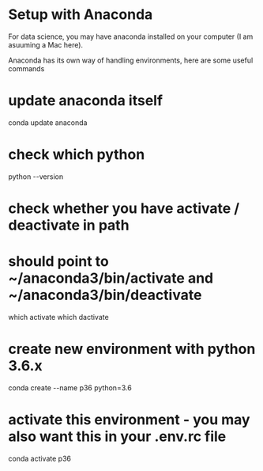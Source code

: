 # Setup with Anaconda

For data science, you may have anaconda installed on your computer (I am asuuming a Mac here).

Anaconda has its own way of handling environments, here are some useful commands

  # update anaconda itself
  conda update anaconda

  # check which python
  python --version

  # check whether you have activate / deactivate in path
  # should point to ~/anaconda3/bin/activate and ~/anaconda3/bin/deactivate
  which activate 
  which dactivate

  # create new environment with python 3.6.x
  conda create --name p36 python=3.6

  # activate this environment - you may also want this in your .env.rc file
  conda activate p36